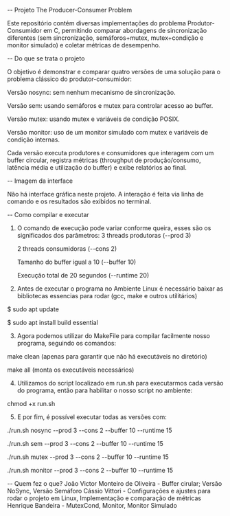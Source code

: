 -- Projeto The Producer-Consumer Problem

Este repositório contém diversas implementações do problema Produtor-Consumidor em C, permitindo comparar abordagens de sincronização diferentes (sem sincronização, semáforos+mutex, mutex+condição e monitor simulado) e coletar métricas de desempenho.

-- Do que se trata o projeto

O objetivo é demonstrar e comparar quatro versões de uma solução para o problema clássico do produtor-consumidor:

Versão nosync: sem nenhum mecanismo de sincronização.

Versão sem: usando semáforos e mutex para controlar acesso ao buffer.

Versão mutex: usando mutex e variáveis de condição POSIX.

Versão monitor: uso de um monitor simulado com mutex e variáveis de condição internas.

Cada versão executa produtores e consumidores que interagem com um buffer circular, registra métricas (throughput de produção/consumo, latência média e utilização do buffer) e exibe relatórios ao final.

-- Imagem da interface

Não há interface gráfica neste projeto. A interação é feita via linha de comando e os resultados são exibidos no terminal.

-- Como compilar e executar

1. O comando de execução pode variar conforme queira, esses são os significados dos parâmetros:
    3 threads produtoras (--prod 3)

    2 threads consumidoras (--cons 2)

    Tamanho do buffer igual a 10 (--buffer 10)

    Execução total de 20 segundos (--runtime 20)

2. Antes de executar o programa no Ambiente Linux é necessário baixar as bibliotecas essencias para rodar (gcc, make e outros utilitários) 

$ sudo apt update 

$ sudo apt install build essential

3. Agora podemos utilizar do MakeFile para compilar facilmente nosso programa, seguindo os comandos:

make clean (apenas para garantir que não há executáveis no diretório)

make all (monta os executáveis necessários)

4. Utilizamos do script localizado em run.sh para executarmos cada versão do programa, então para habilitar o nosso script no ambiente:

chmod +x run.sh

5. E por fim, é possível executar todas as versões com:
   
./run.sh nosync --prod 3 --cons 2 --buffer 10 --runtime 15

./run.sh sem     --prod 3 --cons 2 --buffer 10 --runtime 15

./run.sh mutex   --prod 3 --cons 2 --buffer 10 --runtime 15

./run.sh monitor --prod 3 --cons 2 --buffer 10 --runtime 15


-- Quem fez o que?
João Victor Monteiro de Oliveira - Buffer cirular; Versão NoSync, Versão Semáforo
Cássio Vittori - Configurações e ajustes para rodar o projeto em Linux, Implementação e comparação de métricas
Henrique Bandeira - MutexCond, Monitor, Monitor Simulado
